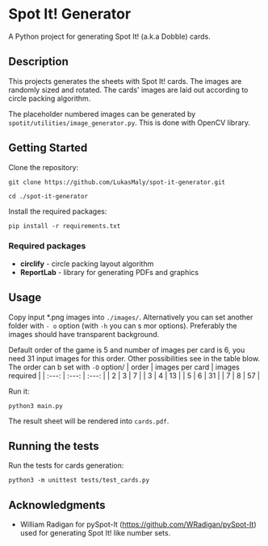 # Spot It! Generator

A Python project for generating Spot It! (a.k.a Dobble) cards.

## Description

This projects generates the sheets with Spot It! cards. The images are randomly sized and rotated. The cards' images are laid out according to circle packing algorithm.

The placeholder numbered images can be generated by `spotit/utilities/image_generator.py`. This is done with OpenCV library.

## Getting Started

Clone the repository:

```
git clone https://github.com/LukasMaly/spot-it-generator.git
```

```
cd ./spot-it-generator
```

Install the required packages:

```
pip install -r requirements.txt
```

### Required packages

- **circlify** - circle packing layout algorithm
- **ReportLab** - library for generating PDFs and graphics

## Usage

Copy input *.png images into `./images/`.  Alternatively you can set another folder with `- o` option (with `-h` you can s mor options).  Preferably the images should have transparent background.

Default order of the game is 5 and number of images per card is 6, you need 31 input images for this order. Other possibilities see in the table blow. The order can b set with `-O` option/
| order | images per card | images required |
| :---: |       :---:     |     :---:       |
|   2   |         3       |       7         |
|   3   |         4       |       13        |
|   5   |         6       |       31        |
|   7   |         8       |       57        |

Run it:

```
python3 main.py
```

The result sheet will be rendered into `cards.pdf`.

## Running the tests

Run the tests for cards generation:

```
python3 -m unittest tests/test_cards.py
```

## Acknowledgments

* William Radigan for pySpot-It (https://github.com/WRadigan/pySpot-It) used for generating Spot It! like number sets.
